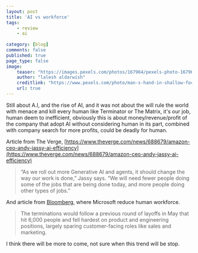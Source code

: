 ```yaml
---
layout: post
title: 'AI vs workforce'
tags: 
    - review
    - ai
    
category: [blog]
comments: false
published: true
page_type: false
image:
    teaser: "https://images.pexels.com/photos/167964/pexels-photo-167964.jpeg"
    author: "lalesh aldarwish"
    creditlink: "https://www.pexels.com/photo/man-s-hand-in-shallow-focus-and-grayscale-photography-167964/"
    url: true
---
```


Still about A.I, and the rise of AI, and it was not about the will rule the world with menace and kill every human like Terminator or The Matrix, it's our job, human deem to inefficient, obviously this is about money/revenue/profit of the company that adopt AI without considering human in its part, combined with company search for more profits, could be deadly for human.

Article from The Verge, [https://www.theverge.com/news/688679/amazon-ceo-andy-jassy-ai-efficiency](https://www.theverge.com/news/688679/amazon-ceo-andy-jassy-ai-efficiency)
> “As we roll out more Generative AI and agents, it should change the way our work is done,” Jassy says. “We will need fewer people doing some of the jobs that are being done today, and more people doing other types of jobs.”

And article from [Bloomberg](https://www.bloomberg.com/news/articles/2025-06-18/microsoft-planning-thousands-more-job-cuts-aimed-at-salespeople), where Microsoft reduce human workforce.

> The terminations would follow a previous round of layoffs in May that hit 6,000 people and fell hardest on product and engineering positions, largely sparing customer-facing roles like sales and marketing.

I think there will be more to come, not sure when this trend will be stop.